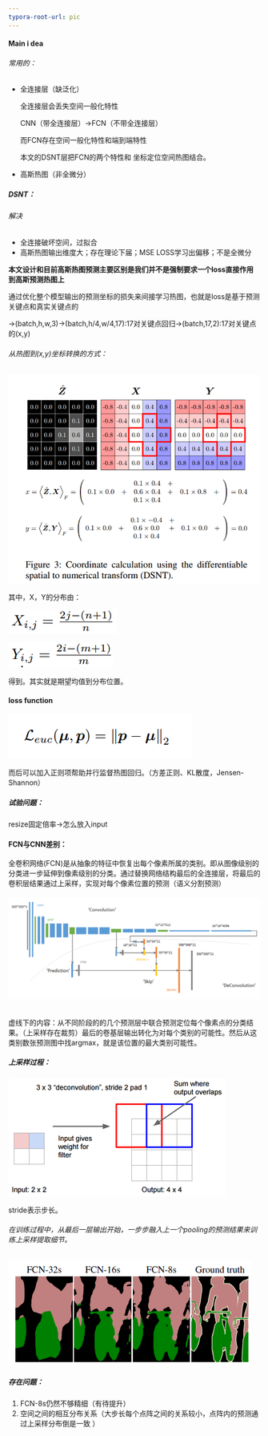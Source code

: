 ```yaml
---
typora-root-url: pic 
---
```






#### Main i dea

###### 常用的：

- 全连接层（缺泛化）

  全连接层会丢失空间一般化特性

  CNN（带全连接层）→FCN（不带全连接层）

  而FCN存在空间一般化特性和端到端特性

  本文的DSNT层把FCN的两个特性和 坐标定位空间热图结合。

- 高斯热图（非全微分）



##### DSNT：

###### 解决

- 全连接破坏空间，过拟合
- 高斯热图输出维度大；存在理论下届；MSE LOSS学习出偏移；不是全微分

**本文设计和目前高斯热图预测主要区别是我们并不是强制要求一个loss直接作用到高斯预测热图上**

通过优化整个模型输出的预测坐标的损失来间接学习热图，也就是loss是基于预测关键点和真实关键点的

->(batch,h,w,3)->(batch,h/4,w/4,17):17对关键点回归->(batch,17,2):17对关键点的(x,y)



###### 从热图到(x,y)坐标转换的方式：

![1558704831859](/../pic/1558704831859.png)



其中，X，Y的分布由：

![1558705065285](/../pic/1558705065285.png)

![1558705076923](/../pic/1558705076923.png)

得到。其实就是期望均值到分布位置。



#### loss function

![1558705426334](/../pic/1558705426334.png)

而后可以加入正则项帮助并行监督热图回归。（方差正则、KL散度，Jensen-Shannon）



##### 试验问题：

resize固定倍率->怎么放入input













#### FCN与CNN差别：

全卷积网络(FCN)是从抽象的特征中恢复出每个像素所属的类别。即从图像级别的分类进一步延伸到像素级别的分类。通过替换网络结构最后的全连接层，将最后的卷积层结果通过上采样，实现对每个像素位置的预测（语义分割预测）



###### ![pascal数据集的FCN网络结构](/../pic/20160508234037674)

​	 虚线下的内容：从不同阶段的的几个预测层中联合预测定位每个像素点的分类结果。（上采样存在裁剪）最后的卷基层输出转化为对每个类别的可能性。然后从这类别数张预测图中找argmax，就是该位置的最大类别可能性。



##### 上采样过程：

![反卷积-上采样过程](/../pic/20160510150910165)

stride表示步长。



###### 在训练过程中，从最后一层输出开始，一步步融入上一个pooling的预测结果来训练上采样提取细节。

![FCN不同倍上采样分析结果](/../pic/20160511111507947)



##### 存在问题：



1. FCN-8s仍然不够精细（有待提升）
2. 空间之间的相互分布关系（大步长每个点阵之间的关系较小，点阵内的预测通过上采样分布倒是一致 ）





